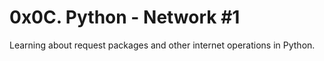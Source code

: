 # 0x0C. Python - Network #1
Learning about request packages and other internet operations in Python.
